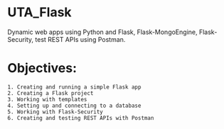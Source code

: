 # UTA_Flask
Dynamic web apps using Python and Flask, Flask-MongoEngine, Flask-Security, test REST APIs using Postman.

# Objectives:
    1. Creating and running a simple Flask app
    2. Creating a Flask project
    3. Working with templates
    4. Setting up and connecting to a database
    5. Working with Flask-Security
    6. Creating and testing REST APIs with Postman
